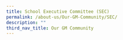```yaml
---
title: School Executive Committee (SEC)
permalink: /about-us/Our-GM-Community/SEC/
description: ""
third_nav_title: Our GM Community
---
```

